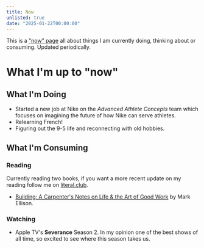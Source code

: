 ```yaml
---
title: Now 
unlisted: true
date: "2025-01-22T00:00:00"
---
```


This is a ["now" page](https://nownownow.com/about) all about things I am currently doing, thinking about or consuming. Updated periodically. 

# What I'm up to "now"

## What I'm Doing

- Started a new job at Nike on the *Advanced Athlete Concepts* team which focuses on imagining the future of how Nike can serve athletes.
- Relearning French!
- Figuring out the 9-5 life and reconnecting with old hobbies.

## What I'm Consuming

### Reading
Currently reading two books, if you want a more recent update on my reading follow me on [literal.club](https://literal.club/abigail).   

- [Building: A Carpenter's Notes on Life & the Art of Good Work](https://app.thestorygraph.com/books/2b97b2b9-c617-4858-acdb-95db526ded38) by Mark Ellison. 

### Watching
- Apple TV's **Severance** Season 2. In my opinion one of the best shows of all time, so excited to see where this season takes us.